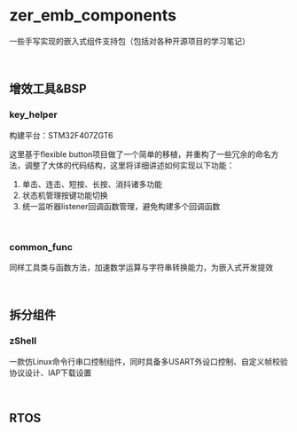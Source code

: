 # zer_emb_components

一些手写实现的嵌入式组件支持包（包括对各种开源项目的学习笔记）

<br>

## 增效工具&BSP

### key_helper

构建平台：STM32F407ZGT6

这里基于flexible button项目做了一个简单的移植，并重构了一些冗余的命名方法，调整了大体的代码结构，这里将详细讲述如何实现以下功能：
1. 单击、连击、短按、长按、消抖诸多功能
2. 状态机管理按键功能切换
3. 统一监听器listener回调函数管理，避免构建多个回调函数

<br>

### common_func

同样工具类与函数方法，加速数学运算与字符串转换能力，为嵌入式开发提效

<br>

## 拆分组件

### zShell

一款仿Linux命令行串口控制组件，同时具备多USART外设口控制、自定义帧校验协议设计、IAP下载设置


<br>



## RTOS